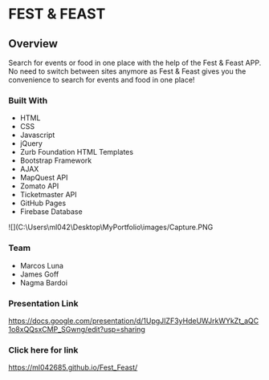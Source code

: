 # FEST & FEAST

## Overview
Search for events or food in one place with the help of the Fest & Feast APP. No need to switch between sites anymore as Fest & Feast gives you the convenience to search for events and food in one place!

### Built With
- HTML
- CSS
- Javascript
- jQuery
- Zurb Foundation HTML Templates
- Bootstrap Framework
- AJAX
- MapQuest API
- Zomato API
- Ticketmaster API
- GitHub Pages
- Firebase Database

![](C:\Users\ml042\Desktop\MyPortfolio\images/Capture.PNG

### Team
* Marcos Luna
* James Goff
* Nagma Bardoi

### Presentation Link
https://docs.google.com/presentation/d/1UpgJIZF3yHdeUWJrkWYkZt_aQC1o8xQQsxCMP_SGwng/edit?usp=sharing

### Click here for link

https://ml042685.github.io/Fest_Feast/
